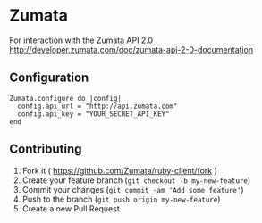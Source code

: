 # Zumata

For interaction with the Zumata API 2.0
http://developer.zumata.com/doc/zumata-api-2-0-documentation

## Configuration
```
Zumata.configure do |config|
  config.api_url = "http://api.zumata.com"
  config.api_key = "YOUR_SECRET_API_KEY"
end
```

## Contributing

1. Fork it ( https://github.com/Zumata/ruby-client/fork )
2. Create your feature branch (`git checkout -b my-new-feature`)
3. Commit your changes (`git commit -am 'Add some feature'`)
4. Push to the branch (`git push origin my-new-feature`)
5. Create a new Pull Request
